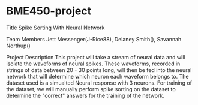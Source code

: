 # BME450-project

Title
    Spike Sorting With Neural Network

Team Members
    Jett Messenger(J-Rice88), Delaney Smith(), Savannah Northup()

Project Description
    This project will take a stream of neural data and will isolate the waveforms of neural spikes. These waveforms, recorded in strings of data between 20 - 30 points long, will then be fed into the neural network that will determine which neuron each waveform belongs to. The dataset used is a simualted Neural response with 3 neurons. For training of the dataset, we will manually perform spike sorting on the dataset to determine the "correct" answers for the training of the network.